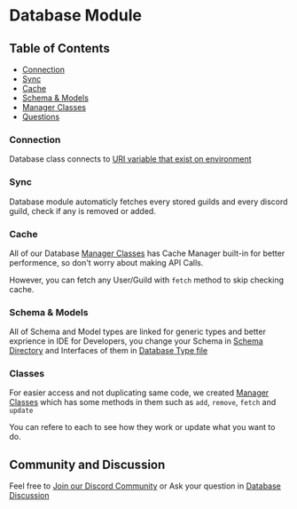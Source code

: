 # Database Module

## Table of Contents
- [Connection](#connection)
- [Sync](#sync)
- [Cache](#cache)
- [Schema & Models](#schema--models)
- [Manager Classes](#classes)
- [Questions](#community-and-discussion)

### Connection
Database class connects to [URI variable that exist on environment](https://github.com/SeTar-Bot/bot/blob/main/example.env#L3)

### Sync
Database module automaticly fetches every stored guilds and every discord guild, check if any is removed or added.

### Cache
All of our Database [Manager Classes](#classes) has Cache Manager built-in for better performence, so don't worry about making API Calls.

However, you can fetch any User/Guild with `fetch` method to skip checking cache.

### Schema & Models
All of Schema and Model types are linked for generic types and better exprience in IDE for Developers, you change your Schema in [Schema Directory](https://github.com/SeTar-Bot/bot/tree/main/src/Database/Schemas) and Interfaces of them in [Database Type file](https://github.com/SeTar-Bot/bot/blob/main/types/database.ts)

### Classes
For easier access and not duplicating same code, we created [Manager Classes](https://github.com/SeTar-Bot/bot/tree/main/src/Database/Classes) which has some methods in them such as `add`, `remove`, `fetch` and `update`

You can refere to each to see how they work or update what you want to do.

## Community and Discussion
Feel free to [Join our Discord Community](https://discord.gg/7jgfP6j4Tc) or Ask your question in [Database Discussion](https://github.com/SeTar-Bot/bot/discussions/61)